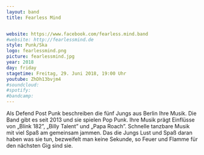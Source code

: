 ```yaml
---
layout: band
title: Fearless Mind


website: https://www.facebook.com/fearless.mind.band
#website: http://fearlessmind.de
style: Punk/Ska
logo: fearlessmind.png
picture: fearlessmind.jpg
year: 2018
day: friday
stagetime: Freitag, 29. Juni 2018, 19:00 Uhr
youtube: ZhDh13bvjm4
#soundcloud:
#spotify:
#bandcamp:
---
```


Als Defend Post Punk beschreiben die fünf Jungs aus Berlin Ihre Musik. Die
Band gibt es seit 2013 und sie spielen Pop Punk. Ihre Musik prägt Einflüsse
von „Blink 182”, „Billy Talent” und „Papa Roach”. Schnelle tanzbare Musik mit
viel Spaß am gemeinsam jammen. Das die Jungs Lust und Spaß daran haben was sie
tun, bezweifelt man keine Sekunde, so Feuer und Flamme für den nächsten Gig
sind sie.
